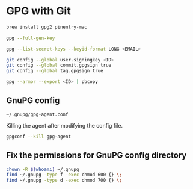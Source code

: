 # GPG with Git

```bash
brew install gpg2 pinentry-mac

gpg --full-gen-key

gpg --list-secret-keys --keyid-format LONG <EMAIL>

git config --global user.signingkey <ID>
git config --global commit.gpgsign true
git config --global tag.gpgsign true

gpg --armor --export <ID> | pbcopy
```

## GnuPG config

`~/.gnupg/gpg-agent.conf`

Killing the agent after modifying the config file.

```bash
gpgconf --kill gpg-agent
```

## Fix the permissions for GnuPG config directory

```bash
chown -R $(whoami) ~/.gnupg
find ~/.gnupg -type f -exec chmod 600 {} \;
find ~/.gnupg -type d -exec chmod 700 {} \;
```
